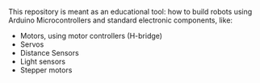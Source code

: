 This repository is meant as an educational tool: how to build robots using Arduino 
Microcontrollers and standard electronic components, like:
* Motors, using motor controllers (H-bridge)
* Servos
* Distance Sensors
* Light sensors
* Stepper motors
